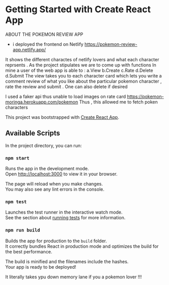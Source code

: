 # Getting Started with Create React App
ABOUT THE POKEMON REVIEW APP 
* i deployed the frontend on Netlify 
https://pokemon-review-app.netlify.app/

It shows the different charactes of netlify lovers and what each character reprsents . 
As the project stipulates we are to come up with  functions 
In mine a user of the web app is able to :
    a.View
    b.Create 
    c.Rate 
    d.Delete
    d.Submit
 The view takes you to each character card which lets you write a comment review of what you like about the particular pokemon character  , rate the review and submit . One can also delete if desired  

I used a faker api thus unable to load images on rate card 
https://pokemon-moringa.herokuapp.com/pokemon
Thus , this allowed me to fetch poken characters


This project was bootstrapped with [Create React App](https://github.com/facebook/create-react-app).

## Available Scripts

In the project directory, you can run:

### `npm start`

Runs the app in the development mode.\
Open [http://localhost:3000](http://localhost:3000) to view it in your browser.

The page will reload when you make changes.\
You may also see any lint errors in the console.

### `npm test`

Launches the test runner in the interactive watch mode.\
See the section about [running tests](https://facebook.github.io/create-react-app/docs/running-tests) for more information.

### `npm run build`

Builds the app for production to the `build` folder.\
It correctly bundles React in production mode and optimizes the build for the best performance.

The build is minified and the filenames include the hashes.\
Your app is ready to be deployed!

It literally takes ypu down memory lane if you a pokemon lover !!!